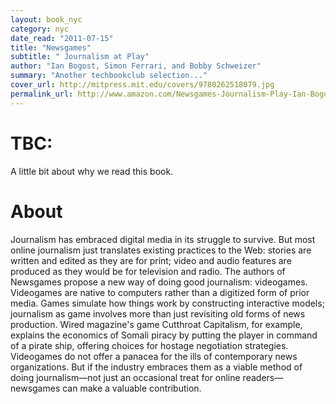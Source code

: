 ```yaml
---
layout: book_nyc
category: nyc
date_read: "2011-07-15"
title: "Newsgames"
subtitle: " Journalism at Play"
author: "Ian Bogost, Simon Ferrari, and Bobby Schweizer"
summary: "Another techbookclub selection..."
cover_url: http://mitpress.mit.edu/covers/9780262518079.jpg
permalink_url: http://www.amazon.com/Newsgames-Journalism-Play-Ian-Bogost/dp/0262518074/
---
```


# TBC:
A little bit about why we read this book.

# About
Journalism has embraced digital media in its struggle to survive. But most online journalism just translates existing practices to the Web: stories are written and edited as they are for print; video and audio features are produced as they would be for television and radio. The authors of Newsgames propose a new way of doing good journalism: videogames. Videogames are native to computers rather than a digitized form of prior media. Games simulate how things work by constructing interactive models; journalism as game involves more than just revisiting old forms of news production. Wired magazine's game Cutthroat Capitalism, for example, explains the economics of Somali piracy by putting the player in command of a pirate ship, offering choices for hostage negotiation strategies. Videogames do not offer a panacea for the ills of contemporary news organizations. But if the industry embraces them as a viable method of doing journalism—not just an occasional treat for online readers—newsgames can make a valuable contribution.
